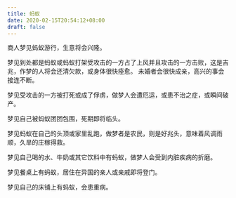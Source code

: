 ```yaml
---
title: 蚂蚁
date: 2020-02-15T20:54:12+08:00
draft: false
---
```


商人梦见蚂蚁游行，生意将会兴隆。


梦见到处都是蚂蚁或蚂蚁打架受攻击的一方占了上风并且攻击的一方击败，这是吉兆，作梦的人将会还清欠款，或身体很快痊愈。
未婚者会很快成亲，高兴的事会接连不断。


梦见受攻击的一方被打死或成了俘虏，做梦人会遭厄运，或患不治之症，或瞬间破产。


梦见自己被蚂蚁团团包围，死期即将临头。


梦见蚂蚁在自己的头顶或家里乱跑，做梦者是农民，则是好兆头，意味着风调雨顺，久旱的庄稼得救。


梦见自己喝的水、牛奶或其它饮料中有蚂蚁，做梦人会受到内脏疾病的折磨。


梦见餐桌上有蚂蚁，居住在异国的亲人或亲戚即将登门。


梦见自己的床铺上有蚂蚁，会患重病。
